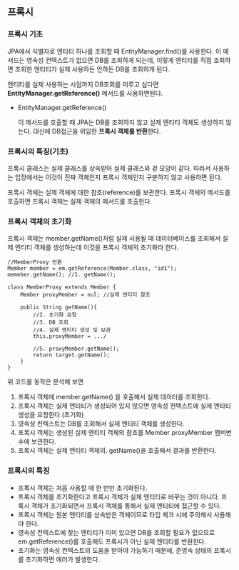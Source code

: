 ## 프록시

### 프록시 기초

JPA에서 식별자로 엔티티 하나를 조회할 때 EntityManager.find()를 사용한다.
이 메서드는 영속성 컨텍스트가 없으면 DB를 조회하게 되는데,
이렇게 엔티티를 직접 조회하면 조회한 엔티티가 실제 사용하든 안하든 DB를 조회하게 된다.

엔티티를 실제 사용하는 시점까지 DB조회를 미루고 싶다면 **EntityManager.getReference()** 메서드를 사용하면된다.

- EntityManager.getReference()

  이 메서드를 호출할 때 JPA는 DB를 조회하지 않고 실제 엔티티 객체도 생성하지 않는다. 대신에 DB접근을 위임한 **프록시 객체를 반환**한다.

### 프록시의 특징(기초)

프록시 클래스는 실제 클래스를 상속받아 실제 클래스와 겉 모양이 같다.
따라서 사용하는 입장에서는 이것이 진짜 객체인지 프록시 객체인지 구분하지 않고 사용하면 된다.

프록시 객체는 실제 객체에 대한 참조(reference)를 보관한다.
프록시 객체의 메서드를 호출하면 프록시 객체는 실제 객체의 메서드를 호출한다.

### 프록시 객체의 초기화

프록시 객체는 member.getName()처럼 실제 사용될 때 데이터베이스를 조회해서 실제 엔티티 객체를 생성하는데 이것을 프록시 객체의 초기화라 한다.

~~~
//MemberProxy 반환
Member member = em.getReference(Member.class, "id1");
memeber.getName(); //1. getName();

class MemberProxy extends Member {
	Member proxyMember = nul; //실제 엔티티 참조
	
	public String getName(){
		//2. 초기화 요청
		//3. DB 조회
		//4. 실제 엔티티 생성 및 보관
		this.proxyMember = .../
		
		//5. proxyMember.getName();
		return target.getName();
	}
}
~~~

위 코드를 동작은 분석해 보면

1. 프록시 객체에 member.getName() 을 호출해서 실제 데이터를 조회한다.
2. 프록시 객체는 실제 엔티티가 생성되어 있지 않으면 영속성 컨텍스트에 실제 엔티티 생성을 요청한다.(초기화)
3. 영속성 컨텍스트는 DB를 조회해서 실제 엔티티 객체를 생성한다.
4. 프록시 객체는 생성된 실제 엔티티 객체의 참조를 Member proxyMember 멤버변수에 보관한다.
5. 프록시 객체는 실제 엔티티 객체의. getName()을 호출해서 결과를 반환한다.



### 프록시의 특징

- 프록시 객체는 처음 사용할 때 한 번만 초기화된다.
- 프록시 객체를 초기화한다고 프록시 객체가 실제 엔티티로 바꾸는 것이 아니다.
  프록시 객체가 초기화되면서 프록시 객체를 통해서 실제 엔티티에 접근할 수 있다.
- 프록시 객체는 원본 엔티티를 상속받은 객체이므로 타입 체크 시에 주의해서 사용해야 한다.
- 영속성 컨텍스트에 찾는 엔티티가 이미 있으면 DB를 조회할 필요가 없으므로 em.getReference()를 호출해도 프록시가 아닌 실제 엔티티를 반환한다.
- 초기화는 영속성 컨텍스트의 도움을 받아야 가능하기 때문에, 준영속 상태의 프록시를 초기화하면 에러가 발생한다.


